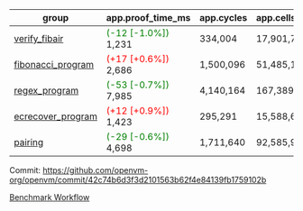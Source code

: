 | group | app.proof_time_ms | app.cycles | app.cells_used | leaf.proof_time_ms | leaf.cycles | leaf.cells_used |
| -- | -- | -- | -- | -- | -- | -- |
| [verify_fibair](https://github.com/openvm-org/openvm/blob/benchmark-results/benchmarks-pr/1471/verify_fibair-42c74b6d3f3d2101563b62f4e84139fb1759102b.md) |<span style='color: green'>(-12 [-1.0%])</span> 1,231 |  334,004 |  17,901,745 |- | - | - |
| [fibonacci_program](https://github.com/openvm-org/openvm/blob/benchmark-results/benchmarks-pr/1471/fibonacci-42c74b6d3f3d2101563b62f4e84139fb1759102b.md) |<span style='color: red'>(+17 [+0.6%])</span> 2,686 |  1,500,096 |  51,485,167 |- | - | - |
| [regex_program](https://github.com/openvm-org/openvm/blob/benchmark-results/benchmarks-pr/1471/regex-42c74b6d3f3d2101563b62f4e84139fb1759102b.md) |<span style='color: green'>(-53 [-0.7%])</span> 7,985 |  4,140,164 |  167,389,450 |- | - | - |
| [ecrecover_program](https://github.com/openvm-org/openvm/blob/benchmark-results/benchmarks-pr/1471/ecrecover-42c74b6d3f3d2101563b62f4e84139fb1759102b.md) |<span style='color: red'>(+12 [+0.9%])</span> 1,423 |  295,291 |  15,588,656 |- | - | - |
| [pairing](https://github.com/openvm-org/openvm/blob/benchmark-results/benchmarks-pr/1471/pairing-42c74b6d3f3d2101563b62f4e84139fb1759102b.md) |<span style='color: green'>(-29 [-0.6%])</span> 4,698 |  1,711,640 |  92,585,975 |- | - | - |


Commit: https://github.com/openvm-org/openvm/commit/42c74b6d3f3d2101563b62f4e84139fb1759102b

[Benchmark Workflow](https://github.com/openvm-org/openvm/actions/runs/13910948162)
